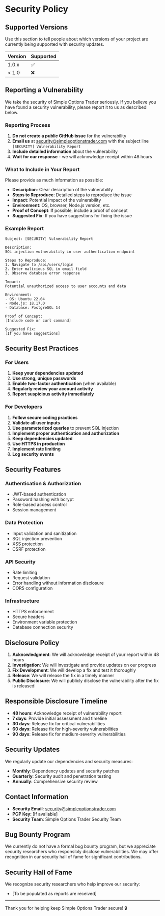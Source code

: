 # Security Policy

## Supported Versions

Use this section to tell people about which versions of your project are currently being supported with security updates.

| Version | Supported          |
| ------- | ------------------ |
| 1.0.x   | :white_check_mark: |
| < 1.0   | :x:                |

## Reporting a Vulnerability

We take the security of Simple Options Trader seriously. If you believe you have found a security vulnerability, please report it to us as described below.

### Reporting Process

1. **Do not create a public GitHub issue** for the vulnerability
2. **Email us** at security@simpleoptionstrader.com with the subject line `[SECURITY] Vulnerability Report`
3. **Include detailed information** about the vulnerability
4. **Wait for our response** - we will acknowledge receipt within 48 hours

### What to Include in Your Report

Please provide as much information as possible:

- **Description**: Clear description of the vulnerability
- **Steps to Reproduce**: Detailed steps to reproduce the issue
- **Impact**: Potential impact of the vulnerability
- **Environment**: OS, browser, Node.js version, etc.
- **Proof of Concept**: If possible, include a proof of concept
- **Suggested Fix**: If you have suggestions for fixing the issue

### Example Report

```
Subject: [SECURITY] Vulnerability Report

Description:
SQL injection vulnerability in user authentication endpoint

Steps to Reproduce:
1. Navigate to /api/users/login
2. Enter malicious SQL in email field
3. Observe database error response

Impact:
Potential unauthorized access to user accounts and data

Environment:
- OS: Ubuntu 22.04
- Node.js: 18.17.0
- Database: PostgreSQL 14

Proof of Concept:
[Include code or curl command]

Suggested Fix:
[If you have suggestions]
```

## Security Best Practices

### For Users

1. **Keep your dependencies updated**
2. **Use strong, unique passwords**
3. **Enable two-factor authentication** (when available)
4. **Regularly review your account activity**
5. **Report suspicious activity immediately**

### For Developers

1. **Follow secure coding practices**
2. **Validate all user inputs**
3. **Use parameterized queries** to prevent SQL injection
4. **Implement proper authentication and authorization**
5. **Keep dependencies updated**
6. **Use HTTPS in production**
7. **Implement rate limiting**
8. **Log security events**

## Security Features

### Authentication & Authorization

- JWT-based authentication
- Password hashing with bcrypt
- Role-based access control
- Session management

### Data Protection

- Input validation and sanitization
- SQL injection prevention
- XSS protection
- CSRF protection

### API Security

- Rate limiting
- Request validation
- Error handling without information disclosure
- CORS configuration

### Infrastructure

- HTTPS enforcement
- Secure headers
- Environment variable protection
- Database connection security

## Disclosure Policy

1. **Acknowledgment**: We will acknowledge receipt of your report within 48 hours
2. **Investigation**: We will investigate and provide updates on our progress
3. **Fix Development**: We will develop a fix and test it thoroughly
4. **Release**: We will release the fix in a timely manner
5. **Public Disclosure**: We will publicly disclose the vulnerability after the fix is released

## Responsible Disclosure Timeline

- **48 hours**: Acknowledge receipt of vulnerability report
- **7 days**: Provide initial assessment and timeline
- **30 days**: Release fix for critical vulnerabilities
- **60 days**: Release fix for high-severity vulnerabilities
- **90 days**: Release fix for medium-severity vulnerabilities

## Security Updates

We regularly update our dependencies and security measures:

- **Monthly**: Dependency updates and security patches
- **Quarterly**: Security audit and penetration testing
- **Annually**: Comprehensive security review

## Contact Information

- **Security Email**: security@simpleoptionstrader.com
- **PGP Key**: [If available]
- **Security Team**: Simple Options Trader Security Team

## Bug Bounty Program

We currently do not have a formal bug bounty program, but we appreciate security researchers who responsibly disclose vulnerabilities. We may offer recognition in our security hall of fame for significant contributions.

## Security Hall of Fame

We recognize security researchers who help improve our security:

- [To be populated as reports are received]

---

Thank you for helping keep Simple Options Trader secure! 🔒 